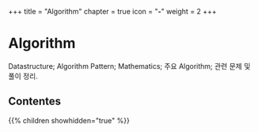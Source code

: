 +++
title   = "Algorithm"
chapter = true
icon    = "<b>-</b>"
weight  = 2
+++

# Algorithm
Datastructure; Algorithm Pattern; Mathematics; 주요 Algorithm; 관련 문제 및 풀이 정리.

## Contentes
{{% children showhidden="true" %}}
